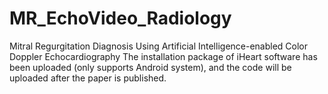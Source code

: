 # MR_EchoVideo_Radiology
Mitral Regurgitation Diagnosis Using Artificial Intelligence-enabled Color Doppler Echocardiography
The installation package of iHeart software has been uploaded (only supports Android system), and the code will be uploaded after the paper is published.
